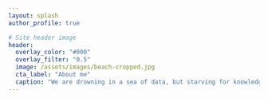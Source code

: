```yaml
---
layout: splash
author_profile: true

# Site header image
header:
  overlay_color: "#000"
  overlay_filter: "0.5"
  image: /assets/images/beach-cropped.jpg
  cta_label: "About me"
  caption: "We are drowning in a sea of data, but starving for knowledge"
---
```

